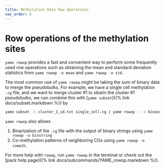 ```yaml
---
title: Methylation Data Row Operations
nav_order: 6
---
```


# Row operations of the methylation sites 

`yame rowop` provides a fast and convenient way to perform some frequently used row operations such as obtaining the mean and standard deviation statistics from `yame rowop -o mean` and `yame rowop -o std`. 

The most common use of `yame rowop` might be taking the sum of binary data to merge the pseudobulks. For example, we have a single cell methylation `.cg` file, and we want to merge cluster #1 to obatin the cluster #1 pseudobulks, we can combine this with [`yame subset`]({% link docs/subset.markdown %}) by 

```bash
yame subset -l cluster_1_id.txt single_cell.cg | yame rowop - -o binasum > single_cell_pseudobulk1.cg 
```

`yame rowop` also allows 
1. Binarization of the `.cg` file with the output of binary strings using `yame rowop -o binstring` 
2. Co-methylation patterns of neighboring CGs using `yame rowop -o  cometh`. 

For more help with `rowop`, run `yame rowop` in the terminal or check out the
[pack help page]({% link docs/subcommands/YAME_rowop.markdown %}).